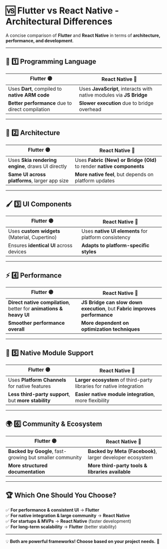 # 🆚 Flutter vs React Native - Architectural Differences

A concise comparison of **Flutter** and **React Native** in terms of **architecture, performance, and development**.

---

## 🚀 1️⃣ Programming Language  
| **Flutter** 🟣 | **React Native** 🔵 |
|--------------|----------------|
| Uses **Dart**, compiled to **native ARM code** | Uses **JavaScript**, interacts with native modules via **JS Bridge** |
| **Better performance** due to direct compilation | **Slower execution** due to bridge overhead |

---

## 🎨 2️⃣ Architecture  
| **Flutter** 🟣 | **React Native** 🔵 |
|--------------|----------------|
| Uses **Skia rendering engine**, draws UI directly | Uses **Fabric (New) or Bridge (Old)** to render **native components** |
| **Same UI across platforms**, larger app size | **More native feel**, but depends on platform updates |

---

## 🖌️ 3️⃣ UI Components  
| **Flutter** 🟣 | **React Native** 🔵 |
|--------------|----------------|
| Uses **custom widgets** (Material, Cupertino) | Uses **native UI elements** for platform consistency |
| Ensures **identical UI** across devices | **Adapts to platform-specific styles** |

---

## ⚡ 4️⃣ Performance  
| **Flutter** 🟣 | **React Native** 🔵 |
|--------------|----------------|
| **Direct native compilation**, better for **animations & heavy UI** | **JS Bridge can slow down execution**, but **Fabric improves performance** |
| **Smoother performance overall** | **More dependent on optimization techniques** |

---

## 🔗 5️⃣ Native Module Support  
| **Flutter** 🟣 | **React Native** 🔵 |
|--------------|----------------|
| Uses **Platform Channels** for native features | **Larger ecosystem** of third-party libraries for native integration |
| **Less third-party support**, but **more stability** | **Easier native module integration**, more flexibility |

---

## 🌍 6️⃣ Community & Ecosystem  
| **Flutter** 🟣 | **React Native** 🔵 |
|--------------|----------------|
| **Backed by Google**, fast-growing but smaller community | **Backed by Meta (Facebook)**, larger developer ecosystem |
| **More structured documentation** | **More third-party tools & libraries available** |

---

## 🏆 Which One Should You Choose?  
✅ **For performance & consistent UI** → **Flutter**  
✅ **For native integration & large community** → **React Native**  
✅ **For startups & MVPs** → **React Native** (faster development)  
✅ **For long-term scalability** → **Flutter** (better stability)  

---

💡 **Both are powerful frameworks! Choose based on your project needs.** 🚀
